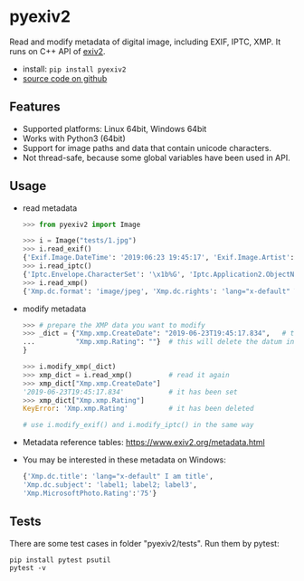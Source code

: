 # pyexiv2

Read and modify metadata of digital image, including EXIF, IPTC, XMP.
It runs on C++ API of [exiv2](https://www.exiv2.org/index.html).

- install: `pip install pyexiv2`
- [source code on github](https://github.com/LeoHsiao1/pyexiv2)

## Features

- Supported platforms: Linux 64bit, Windows 64bit
- Works with Python3 (64bit)
- Support for image paths and data that contain unicode characters.
- Not thread-safe, because some global variables have been used in API.

## Usage

- read metadata

    ```python
    >>> from pyexiv2 import Image

    >>> i = Image("tests/1.jpg")
    >>> i.read_exif()
    {'Exif.Image.DateTime': '2019:06:23 19:45:17', 'Exif.Image.Artist': 'TEST', 'Exif.Image.Rating': '4', ...}
    >>> i.read_iptc()
    {'Iptc.Envelope.CharacterSet': '\x1b%G', 'Iptc.Application2.ObjectName': 'TEST', 'Iptc.Application2.Keywords': 'TEST', ...}
    >>> i.read_xmp()
    {'Xmp.dc.format': 'image/jpeg', 'Xmp.dc.rights': 'lang="x-default" TEST', 'Xmp.dc.subject': 'TEST', ...}
    ```

- modify metadata

    ```python
    >>> # prepare the XMP data you want to modify
    >>> _dict = {"Xmp.xmp.CreateDate": "2019-06-23T19:45:17.834",   # this will overwrite its original value, or add it if it doesn't exist
    ...          "Xmp.xmp.Rating": ""}  # this will delete the datum in the image
    }

    >>> i.modify_xmp(_dict)
    >>> xmp_dict = i.read_xmp()         # read it again
    >>> xmp_dict["Xmp.xmp.CreateDate"]
    '2019-06-23T19:45:17.834'           # it has been set
    >>> xmp_dict["Xmp.xmp.Rating"]
    KeyError: 'Xmp.xmp.Rating'          # it has been deleted

    # use i.modify_exif() and i.modify_iptc() in the same way
    ```

- Metadata reference tables: <https://www.exiv2.org/metadata.html>

- You may be interested in these metadata on Windows:

    ```python
    {'Xmp.dc.title': 'lang="x-default" I am title',
    'Xmp.dc.subject': 'label1; label2; label3',
    'Xmp.MicrosoftPhoto.Rating':'75'}
    ```

## Tests

There are some test cases in folder "pyexiv2/tests". Run them by pytest:

```shell
pip install pytest psutil
pytest -v
```
